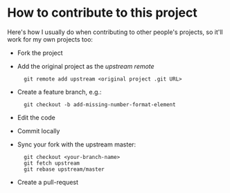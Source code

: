 # How to contribute to this project

Here's how I usually do when contributing to other people's projects, so it'll work for my own projects too:

* Fork the project
* Add the original project as the *upstream remote*
	
		git remote add upstream <original project .git URL>
	
* Create a feature branch, e.g.:

		git checkout -b add-missing-number-format-element

* Edit the code
* Commit locally
* Sync your fork with the upstream master:

		git checkout <your-branch-name>
		git fetch upstream
		git rebase upstream/master
	
* Create a pull-request
